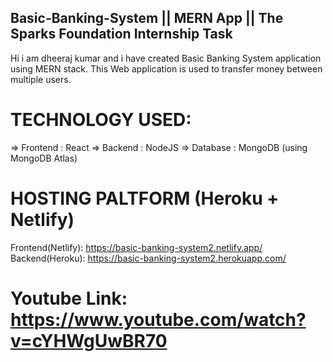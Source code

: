  ## Basic-Banking-System || MERN App || The Sparks Foundation Internship Task

Hi i am dheeraj kumar and i have created Basic Banking System application using MERN stack.
This Web application is used to transfer money between multiple users.

# TECHNOLOGY USED:

=> Frontend : React
=> Backend : NodeJS
=> Database : MongoDB (using MongoDB Atlas)

# HOSTING PALTFORM (Heroku + Netlify)

Frontend(Netlify): https://basic-banking-system2.netlify.app/
Backend(Heroku):  https://basic-banking-system2.herokuapp.com/

# Youtube Link: https://www.youtube.com/watch?v=cYHWgUwBR70
